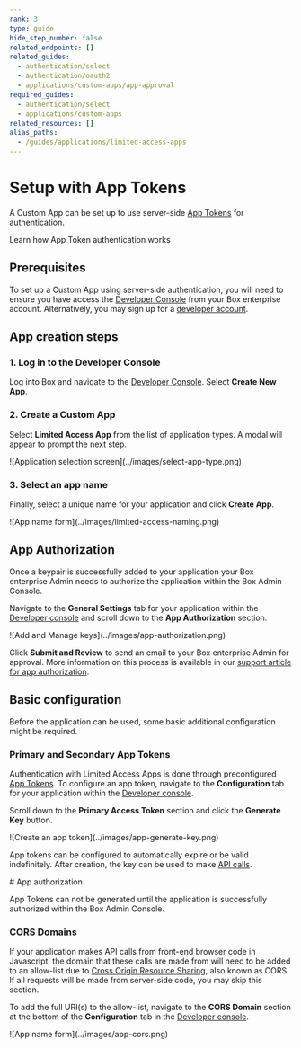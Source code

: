 ```yaml
---
rank: 3
type: guide
hide_step_number: false
related_endpoints: []
related_guides: 
  - authentication/select
  - authentication/oauth2
  - applications/custom-apps/app-approval
required_guides: 
  - authentication/select
  - applications/custom-apps
related_resources: []
alias_paths:
  - /guides/applications/limited-access-apps
---
```


# Setup with App Tokens

A Custom App can be set up to use server-side
[App Tokens][app-token] for authentication.

<CTA to='g://authentication/app-token'>
  Learn how App Token authentication works
</CTA>

## Prerequisites

To set up a Custom App using server-side authentication, you will need to ensure
you have access the [Developer Console][devconsole] from your Box enterprise 
account. Alternatively, you may sign up for a [developer account][devaccount].

## App creation steps

### 1. Log in to the Developer Console

Log into Box and navigate to the [Developer Console][devconsole]. 
Select **Create New App**.

### 2. Create a Custom App

Select **Limited Access App** from the list of application types. 
A modal will appear to prompt the next step.

<ImageFrame border>
  ![Application selection screen](../images/select-app-type.png)
</ImageFrame>

### 3. Select an app name

Finally, select a unique name for your application and click **Create App**.

<ImageFrame border width="600" center>
  ![App name form](../images/limited-access-naming.png)
</ImageFrame>

## App Authorization

Once a keypair is successfully added to your application your Box enterprise
Admin needs to authorize the application within the Box Admin Console.

Navigate to the **General Settings** tab for your application within the
[Developer console][devconsole] and scroll down to the **App Authorization**
section.

<ImageFrame border width="400" center>
  ![Add and Manage keys](../images/app-authorization.png)
</ImageFrame>

Click **Submit and Review** to send an email to your Box enterprise Admin for
approval. More information on this process is available in our 
[support article for app authorization][app-auth].

## Basic configuration

Before the application can be used, some basic additional configuration might be
required.

### Primary and Secondary App Tokens

Authentication with Limited Access Apps is done through preconfigured [App
Tokens][app-token]. To configure an app token, navigate to the **Configuration**
tab for your application within the [Developer console][devconsole]. 

Scroll down to the **Primary Access Token** section and click the
**Generate Key** button.

<ImageFrame border width="600" center>
  ![Create an app token](../images/app-generate-key.png)
</ImageFrame>

App tokens can be configured to automatically expire or be valid indefinitely.
After creation, the key can be used to make [API calls][api-calls].

<Message warning>
  # App authorization

  App Tokens can not be generated until the application is successfully 
  authorized within the Box Admin Console.
</Message>

### CORS Domains

If your application makes API calls from front-end browser code in
Javascript, the domain that these calls are made from will need to be
added to an allow-list due to [Cross Origin Resource Sharing][cors],
also known as CORS. If all requests will be made from server-side code,
you may skip this section.

To add the full URI(s) to the allow-list, navigate to the **CORS Domain** 
section at the bottom of the **Configuration** tab in the
[Developer console][devconsole].

<ImageFrame border>
  ![App name form](../images/app-cors.png)
</ImageFrame>

[devconsole]: https://app.box.com/developers/console
[devaccount]: https://account.box.com/signup/n/developer
[devtoken]: g://authentication/access-tokens/developer-tokens
[scopes]: g://api-calls/permissions-and-errors/scopes
[cors]: https://en.wikipedia.org/wiki/Cross-origin_resource_sharing
[app-token]: g://authentication/app-token
[api-calls]: g://api-calls
[app-auth]: https://community.box.com/t5/Managing-Developer-Sandboxes/Authorizing-Apps-in-the-Box-App-Approval-Process/ta-p/77293
